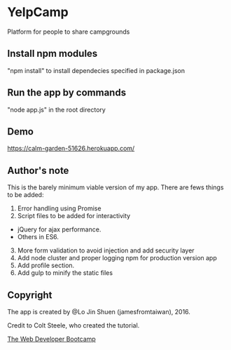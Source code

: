 # YelpCamp
Platform for people to share campgrounds

## Install npm modules
"npm install" to install dependecies specified in package.json

## Run the app by commands
"node app.js" in the root directory

## Demo
https://calm-garden-51626.herokuapp.com/

## Author's note
This is the barely minimum viable version of my app. There are fews things to be added:

1. Error handling using Promise
2. Script files to be added for interactivity
  * jQuery for ajax performance.
  * Others in ES6.
3. More form validation to avoid injection and add security layer
4. Add node cluster and proper logging npm for production version app
5. Add profile section.
6. Add gulp to minify the static files

## Copyright
The app is created by @Lo Jin Shuen (jamesfromtaiwan), 2016.

Credit to Colt Steele, who created the tutorial.

[The Web Developer Bootcamp](https://www.udemy.com/the-web-developer-bootcamp/)

